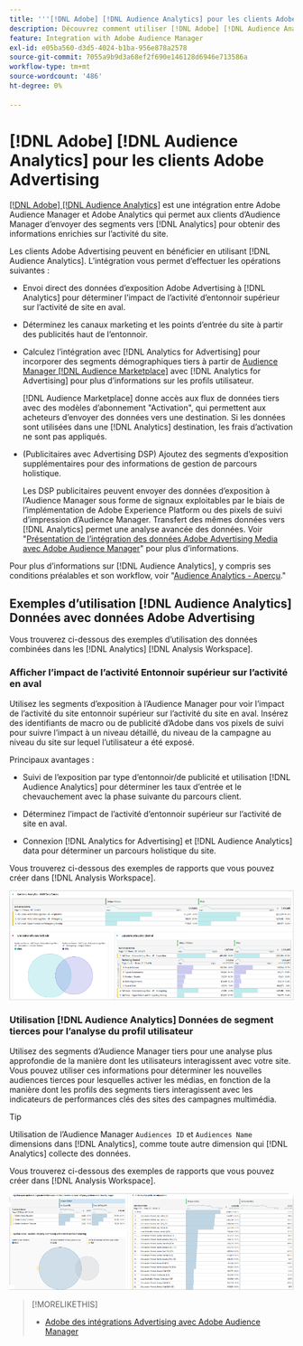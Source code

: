 ```yaml
---
title: '''[!DNL Adobe] [!DNL Audience Analytics] pour les clients Adobe Advertising'
description: Découvrez comment utiliser [!DNL Adobe] [!DNL Audience Analytics] pour les cas d’utilisation publicitaire
feature: Integration with Adobe Audience Manager
exl-id: e05ba560-d3d5-4024-b1ba-956e878a2578
source-git-commit: 7055a9b9d3a68ef2f690e146128d6946e713586a
workflow-type: tm+mt
source-wordcount: '486'
ht-degree: 0%

---
```


# [!DNL Adobe] [!DNL Audience Analytics] pour les clients Adobe Advertising

[[!DNL Adobe] [!DNL Audience Analytics]](https://experienceleague.adobe.com/docs/analytics/integration/audience-analytics/mc-audiences-aam.html) est une intégration entre Adobe Audience Manager et Adobe Analytics qui permet aux clients d’Audience Manager d’envoyer des segments vers [!DNL Analytics] pour obtenir des informations enrichies sur l’activité du site.

Les clients Adobe Advertising peuvent en bénéficier en utilisant [!DNL Audience Analytics]. L’intégration vous permet d’effectuer les opérations suivantes :

* Envoi direct des données d’exposition Adobe Advertising à [!DNL Analytics] pour déterminer l’impact de l’activité d’entonnoir supérieur sur l’activité de site en aval.

* Déterminez les canaux marketing et les points d’entrée du site à partir des publicités haut de l’entonnoir.

* Calculez l’intégration avec [!DNL Analytics for Advertising] pour incorporer des segments démographiques tiers à partir de [Audience Manager [!DNL Audience Marketplace]](https://experienceleague.adobe.com/docs/audience-manager/user-guide/features/audience-marketplace/audience-marketplace.html) avec [!DNL Analytics for Advertising] pour plus d’informations sur les profils utilisateur.

   [!DNL Audience Marketplace] donne accès aux flux de données tiers avec des modèles d’abonnement &quot;Activation&quot;, qui permettent aux acheteurs d’envoyer des données vers une destination. Si les données sont utilisées dans une [!DNL Analytics] destination, les frais d’activation ne sont pas appliqués.

* (Publicitaires avec Advertising DSP) Ajoutez des segments d’exposition supplémentaires pour des informations de gestion de parcours holistique.

   Les DSP publicitaires peuvent envoyer des données d’exposition à l’Audience Manager sous forme de signaux exploitables par le biais de l’implémentation de Adobe Experience Platform ou des pixels de suivi d’impression d’Audience Manager. Transfert des mêmes données vers [!DNL Analytics] permet une analyse avancée des données. Voir &quot;[Présentation de l’intégration des données Adobe Advertising Media avec Adobe Audience Manager](/help/integrations/audience-manager/media-data-integration/overview.md)&quot; pour plus d’informations.

Pour plus d’informations sur [!DNL Audience Analytics], y compris ses conditions préalables et son workflow, voir &quot;[Audience Analytics - Aperçu](https://experienceleague.adobe.com/docs/analytics/integration/audience-analytics/mc-audiences-aam.html).&quot;

## Exemples d’utilisation [!DNL Audience Analytics] Données avec données Adobe Advertising

Vous trouverez ci-dessous des exemples d’utilisation des données combinées dans les [!DNL Analytics] [!DNL Analysis Workspace].

### Afficher l’impact de l’activité Entonnoir supérieur sur l’activité en aval

Utilisez les segments d’exposition à l’Audience Manager pour voir l’impact de l’activité du site entonnoir supérieur sur l’activité du site en aval. Insérez des identifiants de macro ou de publicité d’Adobe dans vos pixels de suivi pour suivre l’impact à un niveau détaillé, du niveau de la campagne au niveau du site sur lequel l’utilisateur a été exposé.

Principaux avantages :

* Suivi de l’exposition par type d’entonnoir/de publicité et utilisation [!DNL Audience Analytics] pour déterminer les taux d’entrée et le chevauchement avec la phase suivante du parcours client.

* Déterminez l’impact de l’activité d’entonnoir supérieur sur l’activité de site en aval.

* Connexion [!DNL Analytics for Advertising]<!-- which doesn't include the last exposure event --> et [!DNL Audience Analytics] data <!-- (which includes the user's last exposure event) --> pour déterminer un parcours holistique du site.

Vous trouverez ci-dessous des exemples de rapports que vous pouvez créer dans [!DNL Analysis Workspace].

![Afficher l’impact de l’activité entonnoir supérieur sur l’activité du site en aval](/help/integrations/assets/audience-analytics-upper-funnel-exposure.png)

### Utilisation [!DNL Audience Analytics] Données de segment tierces pour l’analyse du profil utilisateur

Utilisez des segments d’Audience Manager tiers pour une analyse plus approfondie de la manière dont les utilisateurs interagissent avec votre site. Vous pouvez utiliser ces informations pour déterminer les nouvelles audiences tierces pour lesquelles activer les médias, en fonction de la manière dont les profils des segments tiers interagissent avec les indicateurs de performances clés des sites des campagnes multimédia.

>[!TIP]
> Utilisation de l’Audience Manager `Audiences ID` et `Audiences Name` dimensions dans [!DNL Analytics], comme toute autre dimension qui [!DNL Analytics] collecte des données.

Vous trouverez ci-dessous des exemples de rapports que vous pouvez créer dans [!DNL Analysis Workspace].

![Utilisation de segments tiers pour enrichir l’analyse des profils utilisateur](/help/integrations/assets/audience-analytics-third-party-report.png)

>[!MORELIKETHIS]
>
>* [Adobe des intégrations Advertising avec Adobe Audience Manager](/help/integrations/audience-manager/overview.md)

